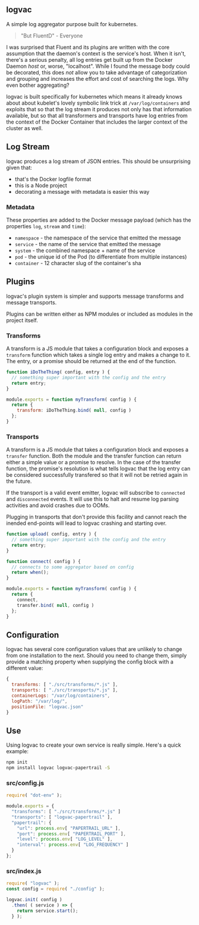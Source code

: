 ## logvac
A simple log aggregator purpose built for kubernetes.

> "But FluentD" - Everyone

I was surprised that Fluent and its plugins are written with the core assumption that the daemon's context is the service's host. When it isn't, there's a serious penalty, all log entries get built up from the Docker Daemon *host* or, worse, "localhost". While I found the message body could be decorated, this does _not_ allow you to take advantage of categorization and grouping and increases the effort and cost of searching the logs. Why even bother aggregating?

logvac is built specifically for kubernetes which means it already knows about about kubelet's lovely symbolic link trick at `/var/log/containers` and exploits that so that the log stream it produces not only has that information available, but so that all transformers and transports have log entries from the context of the Docker Container that includes the larger context of the cluster as well.

## Log Stream
logvac produces a log stream of JSON entries. This should be unsurprising given that:
 * that's the Docker logfile format
 * this is a Node project
 * decorating a message with metadata is easier this way

### Metadata
These properties are added to the Docker message payload (which has the properties `log`, `stream` and `time`):

 * `namespace` - the namespace of the service that emitted the message
 * `service` - the name of the service that emitted the message
 * `system` - the combined namespace + name of the service
 * `pod` - the unique id of the Pod (to differentiate from multiple instances)
 * `container` - 12 character slug of the container's sha

## Plugins
logvac's plugin system is simpler and supports message transforms and message transports.

Plugins can be written either as NPM modules or included as modules in the project itself.

### Transforms
A transform is a JS module that takes a configuration block and exposes a `transform` function which takes a single log entry and makes a change to it. The entry, or a promise should be returned at the end of the function.

```js
function iDoTheThing( config, entry ) {
  // something super important with the config and the entry
  return entry;
}

module.exports = function myTransform( config ) {
  return {
    transform: iDoTheThing.bind( null, config )
  };
}
```

### Transports
A transform is a JS module that takes a configuration block and exposes a `transfer` function. Both the module and the transfer function can return either a simple value or a promise to resolve. In the case of the transfer function, the promise's resolution is what tells logvac that the log entry can be considered successfully transfered so that it will not be retried again in the future.

If the transport is a valid event emitter, logvac will subscribe to `connected` and `disconnected` events. It will use this to halt and resume log parsing activities and avoid crashes due to OOMs.

Plugging in transports that don't provide this facility and cannot reach the inended end-points will lead to logvac crashing and starting over.

```js
function upload( config, entry ) {
  // something super important with the config and the entry
  return entry;
}

function connect( config ) {
  // connects to some aggregator based on config
  return when();
}

module.exports = function myTransform( config ) {
  return {
    connect,
    transfer.bind( null, config )
  };
}
```

## Configuration
logvac has several core configuration values that are unlikely to change from one installation to the next. Should you need to change them, simply provide a matching property when supplying the config block with a different value:

```js
{
  transforms: [ "./src/transforms/*.js" ],
  transports: [ "./src/transports/*.js" ],
  containerLogs: "/var/log/containers",
  logPath: "/var/log/",
  positionFile: "logvac.json"
}
```

## Use
Using logvac to create your own service is really simple. Here's a quick example:

```bash
npm init
npm install logvac logvac-papertrail -S
```

### src/config.js
```js
require( "dot-env" );

module.exports = {
  "transforms": [ "./src/transforms/*.js" ]
  "transports": [ "logvac-papertrail" ],
  "papertrail": {
    "url": process.env[ "PAPERTRAIL_URL" ],
    "port": process.env[ "PAPERTRAIL_PORT" ],
    "level": process.env[ "LOG_LEVEL" ],
    "interval": process.env[ "LOG_FREQUENCY" ]
  }
};
```

### src/index.js
```js
require( "logvac" );
const config = require( "./config" );

logvac.init( config )
  .then( ( service ) => {
    return service.start();
  } );
```